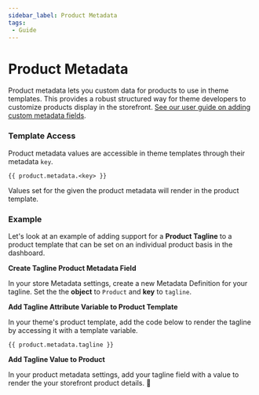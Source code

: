 ```yaml
---
sidebar_label: Product Metadata
tags:
 - Guide
---
```


# Product Metadata

Product metadata lets you custom data for products to use in theme templates. This provides a robust structured way for theme developers to customize products display in the storefront. [See our user guide on adding custom metadata fields](https://docs.29next.com/build-a-store/technical-settings/metadata-fields).


### Template Access

Product metadata values are accessible in theme templates through their metadata `key`.

```django
{{ product.metadata.<key> }}
```

Values set for the given the product metadata will render in the product template.

### Example

Let's look at an example of adding support for a **Product Tagline** to a product template that can be set on an individual product basis in the dashboard.

**Create Tagline Product Metadata Field**

In your store Metadata settings, create a new Metadata Definition for your tagline. Set the the **object** to `Product` and **key** to `tagline`.

**Add Tagline Attribute Variable to Product Template**

In your theme's product template, add the code below to render the tagline by accessing it with a template variable.

```django
{{ product.metadata.tagline }}
```

**Add Tagline Value to Product**

In your product metadata settings, add your tagline field with a value to render the your storefront product details. :clap:


